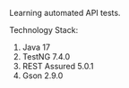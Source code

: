 Learning automated API tests.

Technology Stack:
    
1. Java 17
2. TestNG 7.4.0
3. REST Assured 5.0.1
4. Gson 2.9.0